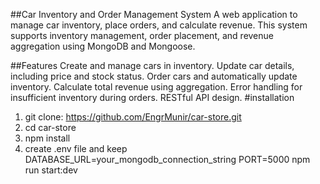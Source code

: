 ##Car Inventory and Order Management System
A web application to manage car inventory, place orders, and calculate revenue. This system supports inventory management, order placement, and revenue aggregation using MongoDB and Mongoose.

##Features
Create and manage cars in inventory.
Update car details, including price and stock status.
Order cars and automatically update inventory.
Calculate total revenue using aggregation.
Error handling for insufficient inventory during orders.
RESTful API design.
#installation
1. git clone: https://github.com/EngrMunir/car-store.git
2. cd car-store
3. npm install
4. create .env file and keep
  DATABASE_URL=your_mongodb_connection_string
  PORT=5000
 npm run start:dev
